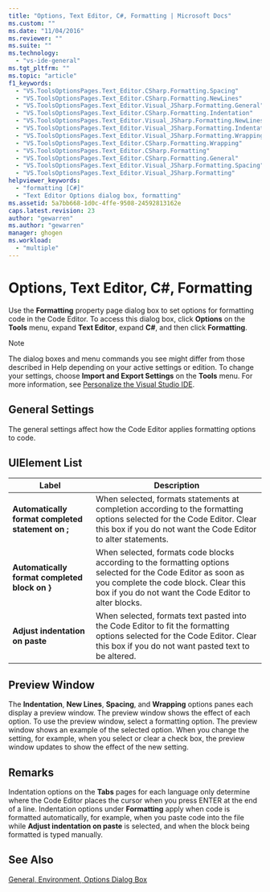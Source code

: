 ```yaml
---
title: "Options, Text Editor, C#, Formatting | Microsoft Docs"
ms.custom: ""
ms.date: "11/04/2016"
ms.reviewer: ""
ms.suite: ""
ms.technology: 
  - "vs-ide-general"
ms.tgt_pltfrm: ""
ms.topic: "article"
f1_keywords: 
  - "VS.ToolsOptionsPages.Text_Editor.CSharp.Formatting.Spacing"
  - "VS.ToolsOptionsPages.Text_Editor.CSharp.Formatting.NewLines"
  - "VS.ToolsOptionsPages.Text_Editor.Visual_JSharp.Formatting.General"
  - "VS.ToolsOptionsPages.Text_Editor.CSharp.Formatting.Indentation"
  - "VS.ToolsOptionsPages.Text_Editor.Visual_JSharp.Formatting.NewLines"
  - "VS.ToolsOptionsPages.Text_Editor.Visual_JSharp.Formatting.Indentation"
  - "VS.ToolsOptionsPages.Text_Editor.Visual_JSharp.Formatting.Wrapping"
  - "VS.ToolsOptionsPages.Text_Editor.CSharp.Formatting.Wrapping"
  - "VS.ToolsOptionsPages.Text_Editor.CSharp.Formatting"
  - "VS.ToolsOptionsPages.Text_Editor.CSharp.Formatting.General"
  - "VS.ToolsOptionsPages.Text_Editor.Visual_JSharp.Formatting.Spacing"
  - "VS.ToolsOptionsPages.Text_Editor.Visual_JSharp.Formatting"
helpviewer_keywords: 
  - "formatting [C#]"
  - "Text Editor Options dialog box, formatting"
ms.assetid: 5a7bb668-1d0c-4ffe-9508-24592813162e
caps.latest.revision: 23
author: "gewarren"
ms.author: "gewarren"
manager: ghogen
ms.workload: 
  - "multiple"
---
```

# Options, Text Editor, C#, Formatting
Use the **Formatting** property page dialog box to set options for formatting code in the Code Editor. To access this dialog box, click **Options** on the **Tools** menu, expand **Text Editor**, expand **C#**, and then click **Formatting**.  
  
> [!NOTE]
>  The dialog boxes and menu commands you see might differ from those described in Help depending on your active settings or edition. To change your settings, choose **Import and Export Settings** on the **Tools** menu. For more information, see [Personalize the Visual Studio IDE](../../ide/personalizing-the-visual-studio-ide.md).  
  
## General Settings  
 The general settings affect how the Code Editor applies formatting options to code.  
  
## UIElement List  
  
|Label|Description|  
|-----------|-----------------|  
|**Automatically format completed statement on ;**|When selected, formats statements at completion according to the formatting options selected for the Code Editor. Clear this box if you do not want the Code Editor to alter statements.|  
|**Automatically format completed block on }**|When selected, formats code blocks according to the formatting options selected for the Code Editor as soon as you complete the code block. Clear this box if you do not want the Code Editor to alter blocks.|  
|**Adjust indentation on paste**|When selected, formats text pasted into the Code Editor to fit the formatting options selected for the Code Editor. Clear this box if you do not want pasted text to be altered.|  
  
## Preview Window  
 The **Indentation**, **New Lines**, **Spacing**, and **Wrapping** options panes each display a preview window. The preview window shows the effect of each option. To use the preview window, select a formatting option. The preview window shows an example of the selected option. When you change the setting, for example, when you select or clear a check box, the preview window updates to show the effect of the new setting.  
  
## Remarks  
 Indentation options on the **Tabs** pages for each language only determine where the Code Editor places the cursor when you press ENTER at the end of a line. Indentation options under **Formatting** apply when code is formatted automatically, for example, when you paste code into the file while **Adjust indentation on paste** is selected, and when the block being formatted is typed manually.  
  
## See Also  
 [General, Environment, Options Dialog Box](../../ide/reference/general-environment-options-dialog-box.md)